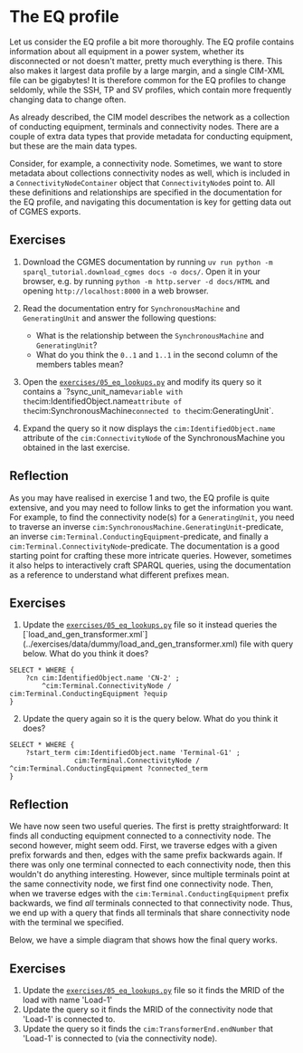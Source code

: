 # The EQ profile

Let us consider the EQ profile a bit more thoroughly.
The EQ profile contains information about all equipment in a power system, whether its disconnected or not doesn't matter, pretty much everything is there.
This also makes it largest data profile by a large margin, and a single CIM-XML file can be gigabytes!
It is therefore common for the EQ profiles to change seldomly, while the SSH, TP and SV profiles, which contain more frequently changing data to change often.

As already described, the CIM model describes the network as a collection of conducting equipment, terminals and connectivity nodes.
There are a couple of extra data types that provide metadata for conducting equipment, but these are the main data types.

Consider, for example, a connectivity node.
Sometimes, we want to store metadata about collections connectivity nodes as well, which is included in a `ConnectivityNodeContainer` object that `ConnectivityNode`s point to.
All these definitions and relationships are specified in the documentation for the EQ profile, and navigating this documentation is key for getting data out of CGMES exports.

## Exercises

1. Download the CGMES documentation by running `uv run python -m sparql_tutorial.download_cgmes docs -o docs/`. Open it in your browser, e.g. by running `python -m http.server -d docs/HTML` and opening `http://localhost:8000` in a web browser.
2. Read the documentation entry for `SynchronousMachine` and `GeneratingUnit` and answer the following questions:

   * What is the relationship between the `SynchronousMachine` and `GeneratingUnit`?
   * What do you think the `0..1` and `1..1` in the second column of the members tables mean?
    
3. Open the [`exercises/05_eq_lookups.py`](../exercises/05_eq_lookups.py`) and modify its query so it contains a `?sync_unit_name` variable with the `cim:IdentifiedObject.name` attribute of the `cim:SynchronousMachine` connected to the `cim:GeneratingUnit`.
4. Expand the query so it now displays the `cim:IdentifiedObject.name` attribute of the `cim:ConnectivityNode` of the SynchronousMachine you obtained in the last exercise.

## Reflection

As you may have realised in exercise 1 and two, the EQ profile is quite extensive, and you may need to follow links to get the information you want.
For example, to find the connectivity node(s) for a `GeneratingUnit`, you need to traverse an inverse `cim:SynchronousMachine.GeneratingUnit`-predicate, an inverse `cim:Terminal.ConductingEquipment`-predicate, and finally a `cim:Terminal.ConnectivityNode`-predicate.
The documentation is a good starting point for crafting these more intricate queries.
However, sometimes it also helps to interactively craft SPARQL queries, using the documentation as a reference to understand what different prefixes mean.

## Exercises

1. Update the [`exercises/05_eq_lookups.py`](../exercises/05_eq_lookups.py`) file so it instead queries the [`load_and_gen_transformer.xml`](../exercises/data/dummy/load_and_gen_transformer.xml) file with query below. What do you think it does?

```SPARQL
SELECT * WHERE {
    ?cn cim:IdentifiedObject.name 'CN-2' ;
        ^cim:Terminal.ConnectivityNode / cim:Terminal.ConductingEquipment ?equip
}
```

2. Update the query again so it is the query below. What do you think it does?

```SPARQL
SELECT * WHERE {
    ?start_term cim:IdentifiedObject.name 'Terminal-G1' ;
                cim:Terminal.ConnectivityNode / ^cim:Terminal.ConductingEquipment ?connected_term
}
```

## Reflection

We have now seen two useful queries.
The first is pretty straightforward: It finds all conducting equipment connected to a connectivity node.
The second however, might seem odd.
First, we traverse edges with a given prefix forwards and then, edges with the same prefix backwards again.
If there was only one terminal connected to each connectivity node, then this wouldn't do anything interesting.
However, since multiple terminals point at the same connectivity node, we first find one connectivity node.
Then, when we traverse edges with the `cim:Terminal.ConductingEquipment` prefix backwards, we find *all* terminals connected to that connectivity node.
Thus, we end up with a query that finds all terminals that share connectivity node with the terminal we specified.

Below, we have a simple diagram that shows how the final query works.

## Exercises

1. Update the [`exercises/05_eq_lookups.py`](../exercises/05_eq_lookups.py`) file so it finds the MRID of the load with name 'Load-1'
2. Update the query so it finds the MRID of the connectivity node that 'Load-1' is connected to.
3. Update the query so it finds the `cim:TransformerEnd.endNumber` that 'Load-1' is connected to (via the connectivity node).
